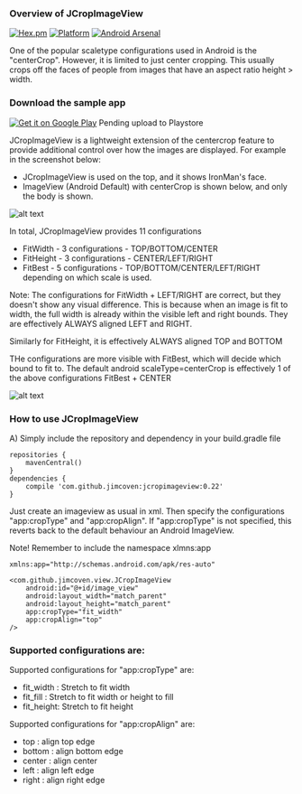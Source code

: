 ### Overview of JCropImageView

[![Hex.pm](https://img.shields.io/hexpm/l/plug.svg)](http://www.apache.org/licenses/LICENSE-2.0) [![Platform](https://img.shields.io/badge/platform-android-green.svg)](http://developer.android.com/index.html)
[![Android Arsenal](https://img.shields.io/badge/Android%20Arsenal-JCropImageView-green.svg?style=flat)](https://android-arsenal.com/details/1/2208)

One of the popular scaletype configurations used in Android is the "centerCrop". However, it is limited to just center cropping. This usually crops off the faces of people from images that have an aspect ratio height > width. 

### Download the sample app

[![Get it on Google Play](https://developer.android.com/images/brand/en_generic_rgb_wo_60.png)](https://github.com/jimcoven/JCropImageView/raw/master/binaries/jcrop-0.22.apk) Pending upload to Playstore

JCropImageView is a lightweight extension of the centercrop feature to provide additional control over how the images are displayed. For example in the screenshot below:

- JCropImageView is used on the top, and it shows IronMan's face. 
- ImageView (Android Default) with centerCrop is shown below, and only the body is shown.

![alt text][fill_top1]

[fill_top1]: https://raw.githubusercontent.com/jimcoven/JCropImageView/master/art/screens/fill_top1.jpg "pic1"

In total, JCropImageView provides 11 configurations
 
* FitWidth  - 3 configurations - TOP/BOTTOM/CENTER
* FitHeight - 3 configurations - CENTER/LEFT/RIGHT
* FitBest   - 5 configurations - TOP/BOTTOM/CENTER/LEFT/RIGHT depending on which scale is used.
 
Note: The configurations for FitWidth + LEFT/RIGHT are correct, but they doesn't show any visual difference. This is because when an image is fit to width, the full width is already within the visible left and right bounds. They are effectively ALWAYS aligned LEFT and RIGHT.
 
Similarly for FitHeight, it is effectively ALWAYS aligned TOP and BOTTOM

THe configurations are more visible with FitBest, which will decide which bound to fit to. The default android scaleType=centerCrop is effectively 1 of the above configurations FitBest + CENTER

![alt text][all_configs]

[all_configs]: https://raw.githubusercontent.com/jimcoven/JCropImageView/master/art/configurations/all_configs.png "configs"

### How to use JCropImageView

A) Simply include the repository and dependency in your build.gradle file

```
repositories {
    mavenCentral()
}
dependencies {
    compile 'com.github.jimcoven:jcropimageview:0.22'
}
```

Just create an imageview as usual in xml. Then specify the configurations "app:cropType" and "app:cropAlign".
If "app:cropType" is not specified, this reverts back to the default behaviour an Android ImageView.

Note! Remember to include the namespace xlmns:app 

```
xmlns:app="http://schemas.android.com/apk/res-auto" 

<com.github.jimcoven.view.JCropImageView
    android:id="@+id/image_view"
    android:layout_width="match_parent"
    android:layout_height="match_parent"
    app:cropType="fit_width"
    app:cropAlign="top"
/>
```

### Supported configurations are:

Supported configurations for "app:cropType" are:
* fit_width : Stretch to fit width
* fit_fill  : Stretch to fit width or height to fill
* fit_height: Stretch to fit height

Supported configurations for "app:cropAlign" are:
* top    : align top edge
* bottom : align bottom edge
* center : align center
* left   : align left edge
* right  : align right edge



